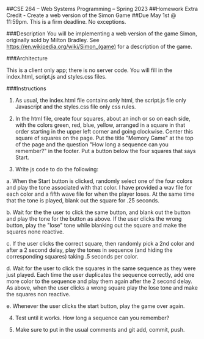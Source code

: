 ##CSE 264 – Web Systems Programming – Spring 2023
##Homework Extra Credit - Create a web version of the Simon Game
##Due May 1st @ 11:59pm. This is a firm deadline. No exceptions.

###Description
You will be implementing a web version of the game Simon, originally sold by Milton Bradley. See https://en.wikipedia.org/wiki/Simon_(game) for a description of the game.

###Architecture

This is a client only app; there is no server code. You will fill in the index.html, script.js and styles.css files.

###Instructions

1. As usual, the index.html file contains only html, the script.js file only Javascript and the styles.css file only css rules.

2. In the html file, create four squares, about an inch or so on each side, with the colors green, red, blue, yellow, arranged in a square in that order starting in the upper left corner and going clockwise. Center this square of squares on the page. Put the title "Memory Game" at the top of the page and the question "How long a sequence can you remember?" in the footer. Put a button below the four squares that says Start.

3. Write js code to do the following:

a. When the Start button is clicked, randomly select one of the four colors and play the tone associated with that color. I have provided a wav file for each color and a fifth wave file for when the player loses. At the same time that the tone is played, blank out the square for .25 seconds.

b. Wait for the the user to click the same button, and blank out the button and play the tone for the button as above. If the user clicks the wrong button, play the "lose" tone while blanking out the square and make the squares none reactive.

c. If the user clicks the correct square, then randomly pick a 2nd color and after a 2 second delay, play the tones in sequence (and hiding the corresponding squares) taking .5 seconds per color.

d. Wait for the user to click the squares in the same sequence as they were just played. Each time the user duplicates the sequence correctly, add one more color to the sequence and play them again after the 2 second delay. As above, when the user clicks a wrong square play the lose tone and make the squares non reactive.

e. Whenever the user clicks the start button, play the game over again.

4. Test until it works. How long a sequence can you remember?

5. Make sure to put in the usual comments and git add, commit, push.
